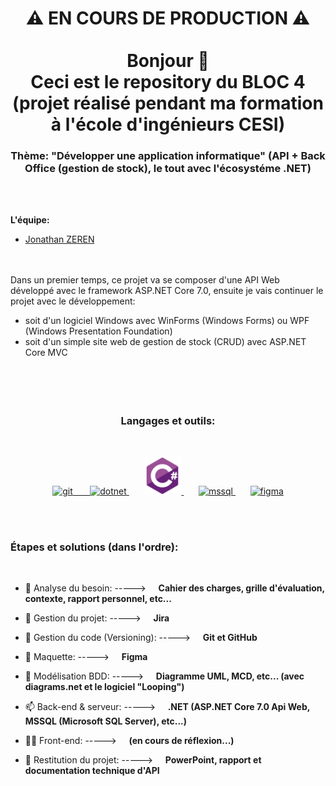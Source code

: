 <!-- (Fait PAR JON) -->

<h1 align="center">⚠️ EN COURS DE PRODUCTION ⚠️ <br> <br> Bonjour 👋 <br> Ceci est le repository du BLOC 4 <br> (projet réalisé pendant ma formation à l'école d'ingénieurs CESI)</h1>
<h3 align="center">Thème: "Développer une application informatique" (API + Back Office (gestion de stock), le tout avec l'écosystéme .NET)</h3><br><br>

**L'équipe:** <br>

- [Jonathan ZEREN](https://github.com/jon-zer-1113) <br><br><br>

Dans un premier temps, ce projet va se composer d'une API Web développé avec le framework ASP.NET Core 7.0, 
ensuite je vais continuer le projet avec le développement: 
- soit d'un logiciel Windows avec WinForms (Windows Forms) ou WPF (Windows Presentation Foundation)
- soit d'un simple site web de gestion de stock (CRUD) avec ASP.NET Core MVC
<br><br><br><br><br>

**<h3 align="center">Langages et outils:</h3><br>**

<p align="center">
<a href="https://git-scm.com/" target="_blank" rel="noreferrer"> <img src="https://www.vectorlogo.zone/logos/git-scm/git-scm-icon.svg" alt="git" width="60" height="60"/> &nbsp; &nbsp; &nbsp; <a href="https://dotnet.microsoft.com/" target="_blank" rel="noreferrer"> <img src="https://upload.wikimedia.org/wikipedia/commons/7/7d/Microsoft_.NET_logo.svg" alt="dotnet" width="60" height="60"/> </a> &nbsp; &nbsp; &nbsp; <a href="https://learn.microsoft.com/fr-fr/dotnet/csharp/" target="_blank" rel="noreferrer"> <img src="https://raw.githubusercontent.com/devicons/devicon/master/icons/csharp/csharp-original.svg" alt="csharp" width="60" height="60"/> </a> &nbsp; &nbsp; &nbsp; <a href="https://www.microsoft.com/fr-fr/sql-server" target="_blank" rel="noreferrer"> <img src="https://www.svgrepo.com/show/303229/microsoft-sql-server-logo.svg" alt="mssql" width="60" height="60"/> </a> &nbsp; &nbsp; &nbsp; <a href="https://www.figma.com/fr/" target="_blank" rel="noreferrer"> <img src="https://www.vectorlogo.zone/logos/figma/figma-icon.svg" alt="figma" width="60" height="60"/> </a>
</p> <br><br>

**<h3>Étapes et solutions (dans l'ordre):</h3><br>**

- 🌱 Analyse du besoin: -----> &nbsp;&nbsp;&nbsp; **Cahier des charges, grille d'évaluation, contexte, rapport personnel, etc...**

- 🔭 Gestion du projet: -----> &nbsp;&nbsp;&nbsp; **Jira**

- 🤝 Gestion du code (Versioning): -----> &nbsp;&nbsp;&nbsp; **Git et GitHub**

- 🎨 Maquette: -----> &nbsp;&nbsp;&nbsp; **Figma**

- 💬 Modélisation BDD: -----> &nbsp;&nbsp;&nbsp; **Diagramme UML, MCD, etc... (avec diagrams.net et le logiciel "Looping")**

- 📫 Back-end & serveur: -----> &nbsp;&nbsp;&nbsp; **.NET (ASP.NET Core 7.0 Api Web, MSSQL (Microsoft SQL Server), etc...)**

- 👨‍💻 Front-end: -----> &nbsp;&nbsp;&nbsp; **(en cours de réflexion...)**

- 📝 Restitution du projet: -----> &nbsp;&nbsp;&nbsp; **PowerPoint, rapport et documentation technique d'API**

  
  
<!--

<p align="center"> <img src="https://komarev.com/ghpvc/?username=jon-zer-1113&label=Profile%20views&color=0e75b6&style=flat" alt="jon-zer-1113" /> </p><br><br>

<br><br><br><p><img align="right" src="https://github-readme-stats.vercel.app/api?username=jon-zer-1113&show_icons=true&locale=en" alt="jon-zer-1113" /></p>

&nbsp; &nbsp; &nbsp; <a href="https://azure.microsoft.com/fr-fr/" target="_blank" rel="noreferrer"> <img src="https://upload.wikimedia.org/wikipedia/commons/a/a8/Microsoft_Azure_Logo.svg" alt="azure" width="60" height="60"/> </a>

-->
